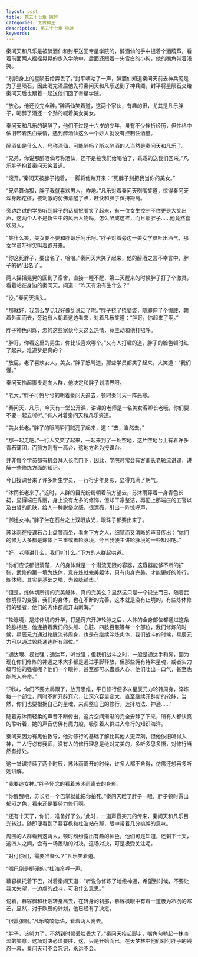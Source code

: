 ```yaml
---
layout: post
title: 第五十七章 挑衅
categories: 太古神王
description: 第五十七章 挑衅
keywords:
---
```


秦问天和凡乐是被醉酒仙和封平送回帝星学院的，醉酒仙的手中提着个酒葫芦，看着前面两人摇摇晃晃的步入学院中，后面还跟着一头雪白的小狗，他的嘴角带着浅笑。

“别把身上的星陨石给弄丢了。”封平嘀咕了一声，醉酒仙知道秦问天前去神兵阁是为了星陨石，因此喝完酒后他先将秦问天和凡乐送到了神兵阁，封平将星陨石交给秦问天后也跟着一起送他们回了帝星学院。

“放心，他还没完全醉。”醉酒仙笑着道，这两个家伙，有趣的很，尤其是凡乐胖子，喝醉了酒还一个劲的喊着美女美女。

秦问天和凡乐的确醉了，他们不过是十六岁的少年，虽有不少挫折经历，但性格中依旧带着热血豪情，遇到醉酒仙这么一个妙人就没有控制住酒量。

醉酒仙是什么人，号称酒仙，可能醉吗？所以醉酒的人当然是秦问天和凡乐了。

“兄弟，你说那醉酒仙号称酒仙，还不是被我们给喝怕了，乖乖的送我们回来。”凡乐胖子抱着秦问天笑着道。

“滚开。”秦问天被胖子抱着，一脚将他踹开来：“死胖子别把我当你的美女。”

“兄弟算你狠，胖子我就喜欢男人，咋地。”凡乐对着秦问天咧嘴笑道，惊得秦问天浑身起疙瘩，被刺激的仿佛清醒了点，赶快和胖子保持距离。

旁边路过的学员听到胖子的话都抿嘴笑了起来，有一位女生控制不住更是大笑出声，这两个人不是新生中的风云人物吗，怎么醉成这样，而且那胖子……他竟然喜欢男人。

“笑什么笑，美女要不要和胖哥乐呵乐呵。”胖子对着旁边一美女学员吐出酒气，那女学员吓得尖叫着跑开来。

“你这死胖子，要出名了，哈哈。”秦问天大笑了起来，他的醉酒之言不幸言中，胖子的确‘出名了’。

两人摇摇晃晃的回到了宿舍，直接一睡不醒，第二天醒来的时候胖子打了个激灵，看着站在身边的秦问天，问道：“昨天有没有生什么？”

“没。”秦问天摇头。

“那就好，我怎么梦见我好像乱说话了呢。”胖子挠了挠脑袋，随即伸了个懒腰，朝着外面而去，旁边有人朝着这边看来，对着凡乐笑道：“胖哥，你起来了啊。”

胖子神色闪烁，怎的这些家伙今天这么热情，竟主动和他打招呼。

“胖哥，你看这里的男生，你比较喜欢哪个。”又有人打趣的道，胖子的脸色顿时红了起来，难道梦是真的？

“放屁，老子喜欢女人，美女。”胖子怒骂道，那些学员都笑了起来，大笑道：“我们懂。”

秦问天抬起脚步走向人群，他决定和胖子划清界限。

“老大。”胖子可怜兮兮的朝着秦问天追去，顿时秦问天一阵恶寒。

“秦问天，凡乐，今天有一堂公开课，讲课的老师是一名美女客卿长老哦，你们要不要一起去听听。”有人对着秦问天和凡乐笑道。

“美女长老。”胖子的眼睛瞬间贼亮了起来，道：“去，当然去。”

“那一起走吧。”一行人又笑了起来，一起来到了一处空地，这片空地台上有着许多青石蒲团，而前方则有一高台，这地方名为授课台。

并非每个学员都有机会拜入长老门下，因此，学院时常会有客卿长老轮流讲课，讲解一些修炼方面的知识。

今日授课台来了许多新生学员，一行行少年身影，显得充满了朝气。

“沐雨长老来了。”这时，人群的目光纷纷朝着前方望去，苏沐雨穿着一身青色长裙，显得端庄秀丽，身上没有太多的修饰，但却干净整洁，再配上那端庄的五官以及白皙的肌肤，给人一种脱俗之感，很漂亮，引出一阵惊呼声。

“御姐女神。”胖子坐在石台之上双眼放光，眼珠子都要出来了。

苏沐雨在授课石台上盘膝而坐，看向下方之人，细腻而又清晰的声音传出：“你们的修为大多都是炼体上三重或者轮脉境，今日我便主讲轮脉境的一些知识吧。”

“好，老师讲什么，我们听什么。”下方的人群起哄道。

“你们应该都很清楚，人的身体就是一个潜流无限的容器，这容器能够不断的扩张，武修的第一境为炼体，意在炼就完美躯体，只有肉身完美，才能更好的修行，炼体境，其实是基础之境，为轮脉铺垫。”

“但是，炼体境所谓的完美躯体，真的完美么？显然这只是一个说法而已，随着武修境界的变强，我们的身体，也在不断的完善，这本就是没有止境的，有些炼体修行的强者，他们的肉体都能开山断海。”

“轮脉境，是炼体境的升华，打通窍穴开辟轮脉之后，人体的全身部位都通过这条轮脉相连，他连接着我们的头颅、心脏、四肢百骸等每一个部位，我们修炼的时候，星辰元力通过轮脉流转周身，也是在继续淬炼肉体，我们战斗的时候，星辰元力可以通过轮脉通达所有部位。”

“通达眼、视觉强；通达耳，听觉强；但我们战斗之时，一般是通达手和脚，因为现在你们修炼的神通之术大多都是通过手脚释放，但那些拥有特殊星魂，或者实力级可怕的强者呢？他们一个眼神，甚至都可以蛊惑人心、他们吐出一口气，甚至也能杀人夺命。”

“所以，你们不要太局限了，放开思维，平日修行便多以星辰元力轮转周身，淬炼每一个部位，同时不断开辟窍穴，让窍穴容量变大，直至继续开辟新的轮脉，当然，你们也要根据自己的星魂，来调整自己的修行，选择功法、神通……”

随着苏沐雨轻柔的声音不断传出，这片空间渐渐的完全安静了下来，所有人都认真的聆听着，她的声音仿佛有魔力般，吸引着人群进入修行的知识海洋。

秦问天因为有黑伯教导，他对修行的基础了解比其他人更深刻，但他依旧听得入神，三人行必有我师，没有人的修行理念是绝对完美的，多听多思多悟，对修行当然有好处。

这一堂课持续了两个时辰，苏沐雨离开的时候，许多人都不舍得，仿佛还想再多听她讲解。

“我要追女神。”胖子怀念的看着苏沐雨离去的身影。

“你醒醒吧，苏长老一个巴掌就能把你拍死。”秦问天瞪了胖子一眼，胖子顿时露出郁闷之色，看来还是要努力修行啊。

“还有十天了，你们，准备好了么。”此时，一道声音突兀的传来，秦问天和凡乐目光转过，随即便看到了慕容枫和杜浩站在那，眼中带着几分挑衅的意味。

周围的人群看到这两人，顿时纷纷露出有趣的神色，他们可是知道，还剩下十天，这四人之间，会有一场轰动的对决，这场对决，可是极受关注呢。

“对付你们，需要准备么？”凡乐笑着道。

“嘴巴倒是挺硬的。”杜浩冷哼一声。

慕容枫托着下巴，对着秦问天道：“听说你修炼了地级神通，希望到时候，不要让我太失望，一边虐的战斗，可没什么意思。”

说着，慕容枫和杜浩转身离去，在转身的刹那，慕容枫眼中有着一道极为冷冽的寒芒，显然，对于欧辰的计划，他已经有了决定。

“很嚣张啊。”凡乐喃喃低语，看着两人离去。

“胖子，该努力了，不然到时候丢脸丢大了。”秦问天抬起脚步，嘴角勾勒起一抹淡淡的笑意，这场对决必须要胜，这，只是开始而已，在天梦林中他们对付胖子的残忍一幕，秦问天可不会忘记，永远不会。
